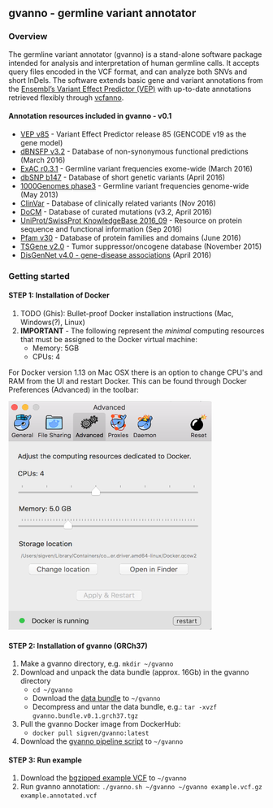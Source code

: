 ## gvanno - germline variant annotator

### Overview

The germline variant annotator (gvanno) is a stand-alone software package intended for analysis and interpretation of human germline calls. It accepts query files encoded in the VCF format, and can analyze both SNVs and short InDels. The software extends basic gene and variant annotations from the [Ensembl’s Variant Effect Predictor (VEP)](http://www.ensembl.org/info/docs/tools/vep/index.html) with up-to-date annotations retrieved flexibly through [vcfanno](https://github.com/brentp/vcfanno).

#### Annotation resources included in gvanno - v0.1

* [VEP v85](http://www.ensembl.org/info/docs/tools/vep/index.html) - Variant Effect Predictor release 85 (GENCODE v19 as the gene model)
* [dBNSFP v3.2](https://sites.google.com/site/jpopgen/dbNSFP) - Database of non-synonymous functional predictions (March 2016)
* [ExAC r0.3.1](http://exac.broadinstitute.org/) - Germline variant frequencies exome-wide (March 2016)
* [dbSNP b147](http://www.ncbi.nlm.nih.gov/SNP/) - Database of short genetic variants (April 2016)
* [1000Genomes phase3](ftp://ftp.1000genomes.ebi.ac.uk/vol1/ftp/release/20130502/) - Germline variant frequencies genome-wide (May 2013)
* [ClinVar](http://www.ncbi.nlm.nih.gov/clinvar/) - Database of clinically related variants (Nov 2016)
* [DoCM](http://docm.genome.wustl.edu) - Database of curated mutations (v3.2, April 2016)
* [UniProt/SwissProt KnowledgeBase 2016_09](http://www.uniprot.org) - Resource on protein sequence and functional information (Sep 2016)
* [Pfam v30](http://pfam.xfam.org) - Database of protein families and domains (June 2016)
* [TSGene v2.0](http://bioinfo.mc.vanderbilt.edu/TSGene/) - Tumor suppressor/oncogene database (November 2015)
* [DisGenNet v4.0 - gene-disease associations](http://www.disgenet.org) (April 2016)

### Getting started

#### STEP 1: Installation of Docker

1. TODO (Ghis): Bullet-proof Docker installation instructions (Mac, Windows(?), Linux)
2. __IMPORTANT__ - The following represent the _minimal_ computing resources that must be assigned to the Docker virtual machine:
   * Memory: 5GB
   * CPUs: 4

For Docker version 1.13 on Mac OSX there is an option to change CPU's and RAM from the UI and restart Docker. This can be found through Docker Preferences (Advanced) in the toolbar:

<img src="Docker_VM_compute_config_MacOSX.png" height="450px" width="400px">

#### STEP 2: Installation of gvanno (GRCh37)

1. Make a gvanno directory, e.g. `mkdir ~/gvanno`
2. Download and unpack the data bundle (approx. 16Gb) in the gvanno directory
   * `cd ~/gvanno`
   *  Download the [data bundle](https://drive.google.com/drive/folders/0B8aYD2TJ472mRUpFTEc4YzlTSUk) to `~/gvanno`
   * Decompress and untar the data bundle, e.g.: `tar -xvzf gvanno.bundle.v0.1.grch37.tgz`
3. Pull the gvanno Docker image from DockerHub:
   * `docker pull sigven/gvanno:latest`
4. Download the [gvanno pipeline script](https://github.com/sigven/gvanno/releases/download/v0.1/gvanno.sh) to `~/gvanno`

#### STEP 3: Run example

1. Download the [bgzipped example VCF](https://github.com/sigven/gvanno/releases) to `~/gvanno`
2. Run gvanno annotation:
   `./gvanno.sh ~/gvanno ~/gvanno example.vcf.gz example.annotated.vcf`
